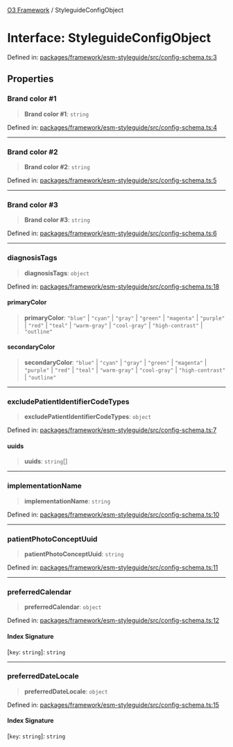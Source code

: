 [O3 Framework](../API.md) / StyleguideConfigObject

# Interface: StyleguideConfigObject

Defined in: [packages/framework/esm-styleguide/src/config-schema.ts:3](https://github.com/openmrs/openmrs-esm-core/blob/main/packages/framework/esm-styleguide/src/config-schema.ts#L3)

## Properties

### Brand color #1

> **Brand color #1**: `string`

Defined in: [packages/framework/esm-styleguide/src/config-schema.ts:4](https://github.com/openmrs/openmrs-esm-core/blob/main/packages/framework/esm-styleguide/src/config-schema.ts#L4)

***

### Brand color #2

> **Brand color #2**: `string`

Defined in: [packages/framework/esm-styleguide/src/config-schema.ts:5](https://github.com/openmrs/openmrs-esm-core/blob/main/packages/framework/esm-styleguide/src/config-schema.ts#L5)

***

### Brand color #3

> **Brand color #3**: `string`

Defined in: [packages/framework/esm-styleguide/src/config-schema.ts:6](https://github.com/openmrs/openmrs-esm-core/blob/main/packages/framework/esm-styleguide/src/config-schema.ts#L6)

***

### diagnosisTags

> **diagnosisTags**: `object`

Defined in: [packages/framework/esm-styleguide/src/config-schema.ts:18](https://github.com/openmrs/openmrs-esm-core/blob/main/packages/framework/esm-styleguide/src/config-schema.ts#L18)

#### primaryColor

> **primaryColor**: `"blue"` \| `"cyan"` \| `"gray"` \| `"green"` \| `"magenta"` \| `"purple"` \| `"red"` \| `"teal"` \| `"warm-gray"` \| `"cool-gray"` \| `"high-contrast"` \| `"outline"`

#### secondaryColor

> **secondaryColor**: `"blue"` \| `"cyan"` \| `"gray"` \| `"green"` \| `"magenta"` \| `"purple"` \| `"red"` \| `"teal"` \| `"warm-gray"` \| `"cool-gray"` \| `"high-contrast"` \| `"outline"`

***

### excludePatientIdentifierCodeTypes

> **excludePatientIdentifierCodeTypes**: `object`

Defined in: [packages/framework/esm-styleguide/src/config-schema.ts:7](https://github.com/openmrs/openmrs-esm-core/blob/main/packages/framework/esm-styleguide/src/config-schema.ts#L7)

#### uuids

> **uuids**: `string`[]

***

### implementationName

> **implementationName**: `string`

Defined in: [packages/framework/esm-styleguide/src/config-schema.ts:10](https://github.com/openmrs/openmrs-esm-core/blob/main/packages/framework/esm-styleguide/src/config-schema.ts#L10)

***

### patientPhotoConceptUuid

> **patientPhotoConceptUuid**: `string`

Defined in: [packages/framework/esm-styleguide/src/config-schema.ts:11](https://github.com/openmrs/openmrs-esm-core/blob/main/packages/framework/esm-styleguide/src/config-schema.ts#L11)

***

### preferredCalendar

> **preferredCalendar**: `object`

Defined in: [packages/framework/esm-styleguide/src/config-schema.ts:12](https://github.com/openmrs/openmrs-esm-core/blob/main/packages/framework/esm-styleguide/src/config-schema.ts#L12)

#### Index Signature

\[`key`: `string`\]: `string`

***

### preferredDateLocale

> **preferredDateLocale**: `object`

Defined in: [packages/framework/esm-styleguide/src/config-schema.ts:15](https://github.com/openmrs/openmrs-esm-core/blob/main/packages/framework/esm-styleguide/src/config-schema.ts#L15)

#### Index Signature

\[`key`: `string`\]: `string`

